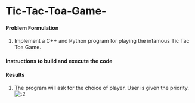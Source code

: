 # Tic-Tac-Toa-Game-
#### Problem Formulation
1. Implement a C++ and Python program for playing the infamous Tic Tac Toa Game. 

#### Instructions to build and execute the code


#### Results
1. The program will ask for the choice of player. User is given the priority. <br>
![t2](https://user-images.githubusercontent.com/13369817/123525510-7ab31e00-d6d1-11eb-9886-cd5e9b3a7c89.png)

